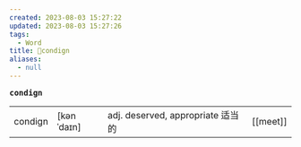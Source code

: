 ```yaml
---
created: 2023-08-03 15:27:22
updated: 2023-08-03 15:27:26
tags:
  - Word
title: 📖condign
aliases:
  - null
---
```


<pre><strong>condign</strong></pre>
|   |   |   |   |
|---|---|---|---|
|condign|[kənˈdaɪn]|adj. deserved, appropriate 适当的|[[meet]]|